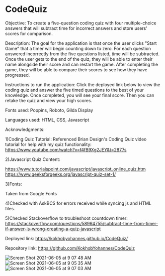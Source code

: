 # CodeQuiz
Objective: To create a five-question coding quiz with four multiple-choice answers that will subtract time for incorrect answers and store users' scores for comparison.

Description: The goal for the application is that once the user clicks "Start Game" that a timer will begin counting down to zero. For each question answered incorrectly from the five questions listed, time will be subtracted. Once the user gets to the end of the quiz, they will be able to enter their name alongside their score and can restart the game. After completing the game, they will be able to compare their scores to see how they have progressed. 

Instructions to run the application: Click the deployed link below to view the coding quiz and answer the five timed questions to the best of your knowledge. Once completed, you will see your final score. Then you can retake the quiz and view your high scores.


Fonts used: Poppins, Roboto, Gilda Display

Languages used: HTML, CSS, Javascript

Acknowledgments:


1)Coding Quiz Tutorial:
Referenced Brian Design's Coding Quiz video tutorial for help with my quiz functionality:
https://www.youtube.com/watch?v=f4fB9Xg2JEY&t=2877s


2)Javascript Quiz Content:

https://www.tutorialspoint.com/javascript/javascript_online_quiz.htm 
https://www.geeksforgeeks.org/javascript-quiz-set-1/ 

3)Fonts: 

Taken from Google Fonts


4)Checked with AskBCS for errors received while syncing js and HTML files.


5)Checked Stackoverflow to troubleshoot countdown timer: https://stackoverflow.com/questions/58964755/subtract-time-from-timer-if-answer-is-wrong-creating-a-quiz-javascript


Deployed link: https://kokhobyohannes.github.io/CodeQuiz/ 


Repository link: https://github.com/KokhobYohannes/CodeQuiz

![Screen Shot 2021-06-05 at 9 07 48 AM](https://user-images.githubusercontent.com/72357196/120892686-82553a80-c5dd-11eb-9c51-b4ea06326998.png)
![Screen Shot 2021-06-05 at 9 05 35 AM](https://user-images.githubusercontent.com/72357196/120892607-33a7a080-c5dd-11eb-9d61-5f17c98e25a9.png)
![Screen Shot 2021-06-05 at 9 07 03 AM](https://user-images.githubusercontent.com/72357196/120892663-6782c600-c5dd-11eb-8323-cb70206365f4.png)


